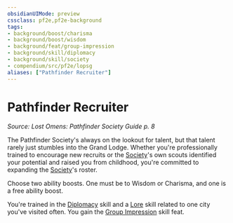 ```yaml
---
obsidianUIMode: preview
cssclass: pf2e,pf2e-background
tags:
- background/boost/charisma
- background/boost/wisdom
- background/feat/group-impression
- background/skill/diplomacy
- background/skill/society
- compendium/src/pf2e/lopsg
aliases: ["Pathfinder Recruiter"]
---
```

# Pathfinder Recruiter
*Source: Lost Omens: Pathfinder Society Guide p. 8*  

The Pathfinder Society's always on the lookout for talent, but that talent rarely just stumbles into the Grand Lodge. Whether you're professionally trained to encourage new recruits or the [Society](../../skills.md#Society)'s own scouts identified your potential and raised you from childhood, you're committed to expanding the [Society](../../skills.md#Society)'s roster.

Choose two ability boosts. One must be to Wisdom or Charisma, and one is a free ability boost.

You're trained in the [Diplomacy](../../skills.md#Diplomacy) skill and a [Lore](../../skills.md#Lore) skill related to one city you've visited often. You gain the [Group Impression](../../feats/group-impression.md) skill feat.